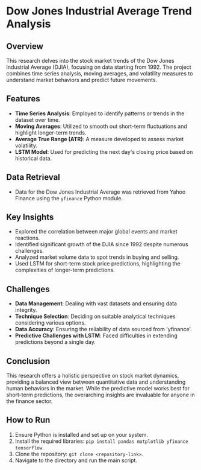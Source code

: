 # Dow Jones Industrial Average Trend Analysis

## Overview
This research delves into the stock market trends of the Dow Jones Industrial Average (DJIA), focusing on data starting from 1992. The project combines time series analysis, moving averages, and volatility measures to understand market behaviors and predict future movements.

## Features
- **Time Series Analysis**: Employed to identify patterns or trends in the dataset over time.
- **Moving Averages**: Utilized to smooth out short-term fluctuations and highlight longer-term trends.
- **Average True Range (ATR)**: A measure developed to assess market volatility.
- **LSTM Model**: Used for predicting the next day's closing price based on historical data.

## Data Retrieval
- Data for the Dow Jones Industrial Average was retrieved from Yahoo Finance using the `yfinance` Python module.

## Key Insights
- Explored the correlation between major global events and market reactions.
- Identified significant growth of the DJIA since 1992 despite numerous challenges.
- Analyzed market volume data to spot trends in buying and selling.
- Used LSTM for short-term stock price predictions, highlighting the complexities of longer-term predictions.

## Challenges
- **Data Management**: Dealing with vast datasets and ensuring data integrity.
- **Technique Selection**: Deciding on suitable analytical techniques considering various options.
- **Data Accuracy**: Ensuring the reliability of data sourced from 'yfinance'.
- **Predictive Challenges with LSTM**: Faced difficulties in extending predictions beyond a single day.

## Conclusion
This research offers a holistic perspective on stock market dynamics, providing a balanced view between quantitative data and understanding human behaviors in the market. While the predictive model works best for short-term predictions, the overarching insights are invaluable for anyone in the finance sector.

## How to Run
1. Ensure Python is installed and set up on your system.
2. Install the required libraries: `pip install pandas matplotlib yfinance tensorflow`.
3. Clone the repository: `git clone <repository-link>`.
4. Navigate to the directory and run the main script.

